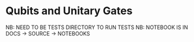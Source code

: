 # Qubits and Unitary Gates
NB: NEED TO BE TESTS DIRECTORY TO RUN TESTS
NB: NOTEBOOK IS IN DOCS -> SOURCE -> NOTEBOOKS